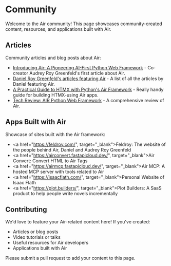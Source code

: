 # Community

Welcome to the Air community! This page showcases community-created content, resources, and applications built with Air.

## Articles

Community articles and blog posts about Air:

- <a href="https://audrey.feldroy.com/articles/2025-10-06-air-pioneering-ai-first-python-web-framework" target="_blank">Introducing Air: A Pioneering AI-First Python Web Framework</a> - Co-creator Audrey Roy Greenfeld's first article about Air.
- <a href="https://daniel.feldroy.com/tags/air" target="_blank">Daniel Roy Greenfeld's articles featuring Air</a> - A list of all the articles by Daniel featuring Air.
- <a href="https://isaacflath.com/blog/2025-09-08-air-htmx-foundations" target="_blank">A Practical Guide to HTMX with Python's Air Framework</a> - Really handy guide for building HTMX-using Air apps.
- <a href="https://thefulldatastack.substack.com/p/tfds-tech-review-air-python-web-framework" target="_blank">Tech Review: AIR Python Web Framework</a> - A comprehensive review of Air.

## Apps Built with Air

Showcase of sites built with the Air framework:

- <a href="https://feldroy.com/", target="_blank">Feldroy</a>: The website of the people behind Air, Daniel and Audrey Roy Greenfeld
- <a href="https://airconvert.fastapicloud.dev/", target="_blank">Air Convert:</a> Convert HTML to Air Tags
- <a href="https://airmcp.fastapicloud.dev/", target="_blank">Air MCP:</a> A hosted MCP server with tools related to Air
- <a href="https://isaacflath.com/", target="_blank">Personal Website</a> of Isaac Flath
- <a href="https://plot.builders/", target="_blank">Plot Builders:</a> A SaaS product to help people write novels incrementally

## Contributing

We'd love to feature your Air-related content here! If you've created:

- Articles or blog posts
- Video tutorials or talks
- Useful resources for Air developers
- Applications built with Air

Please submit a pull request to add your content to this page.
